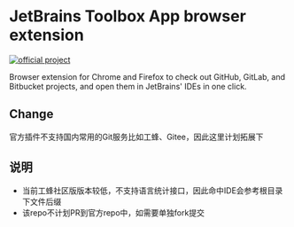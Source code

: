 # JetBrains Toolbox App browser extension

[![official project](https://jb.gg/badges/official.svg)](https://confluence.jetbrains.com/display/ALL/JetBrains+on+GitHub)

Browser extension for Chrome and Firefox to check out GitHub, GitLab, and Bitbucket projects, and open them in JetBrains' IDEs in one click.

## Change
官方插件不支持国内常用的Git服务比如工蜂、Gitee，因此这里计划拓展下

## 说明
- 当前工蜂社区版版本较低，不支持语言统计接口，因此命中IDE会参考根目录下文件后缀
- 该repo不计划PR到官方repo中，如需要单独fork提交
